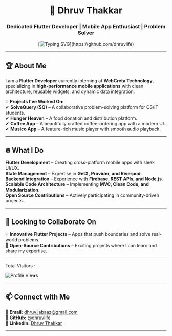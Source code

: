 <div align="center"> 

# 🚀 Dhruv Thakkar  

### Dedicated Flutter Developer | Mobile App Enthusiast | Problem Solver  

[![Typing SVG](https://readme-typing-svg.demolab.com?font=Comic+Sans+MS&color=F72288&size=30&center=true&vCenter=true&width=600&height=50&lines=Welcome+to+My+GitHub!;Building+Scalable+Flutter+Apps!)](https://github.com/dhruvlife)

</div>

---

## 🏆 About Me  

I am a **Flutter Developer** currently interning at **WebCreta Technology**, specializing in **high-performance mobile applications** with clean architecture, reusable widgets, and dynamic data integration.  

💡 **Projects I've Worked On:**  
✔ **SolveQuery (SQ)** – A collaborative problem-solving platform for CS/IT students.  
✔ **Hunger Heaven** – A food donation and distribution platform.  
✔ **Coffee App** – A beautifully crafted coffee-ordering app with a modern UI.  
✔ **Musico App** – A feature-rich music player with smooth audio playback.  

---

## 🔥 What I Do  

**Flutter Development** – Creating cross-platform mobile apps with sleek UI/UX.  
**State Management** – Expertise in **GetX, Provider, and Riverpod**.  
**Backend Integration** – Experience with **Firebase, REST APIs, and Node.js**.  
**Scalable Code Architecture** – Implementing **MVC, Clean Code, and Modularization**.  
**Open Source Contributions** – Actively participating in community-driven projects.  

---

## 🤝 Looking to Collaborate On  

💡 **Innovative Flutter Projects** – Apps that push boundaries and solve real-world problems.  
🔧 **Open-Source Contributions** – Exciting projects where I can learn and share my expertise.  

---



Total Visitors : 


<img align="left" src="https://profile-counter.glitch.me/dhruvlife/count.svg" alt="Profile Views">




-
---

## 📫 Connect with Me  

📩 **Email:** [dhruv.jabaaz@gmail.com](mailto:dhruv.jabaaz@gmail.com)  
🔗 **GitHub:** [@dhruvlife](https://github.com/dhruvlife)  
💼 **LinkedIn:** [Dhruv Thakkar](https://www.linkedin.com/in/dhruv-thakkar-6786b32a8/)  

---
